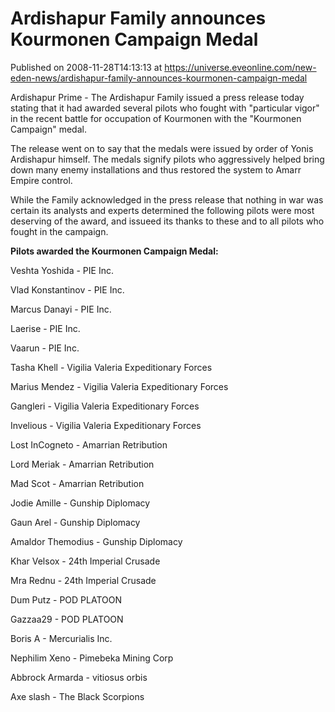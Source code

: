 # Ardishapur Family announces Kourmonen Campaign Medal
Published on 2008-11-28T14:13:13 at https://universe.eveonline.com/new-eden-news/ardishapur-family-announces-kourmonen-campaign-medal

Ardishapur Prime - The Ardishapur Family issued a press release today stating that it had awarded several pilots who fought with "particular vigor" in the recent battle for occupation of Kourmonen with the "Kourmonen Campaign" medal.

The release went on to say that the medals were issued by order of Yonis Ardishapur himself.  The medals signify pilots who aggressively helped bring down many enemy installations and thus restored the system to Amarr Empire control. 

While the Family acknowledged in the press release that nothing in war was certain its analysts and experts determined the following pilots were most deserving of the award, and issueed its thanks to these and to all pilots who fought in the campaign.

**Pilots awarded the Kourmonen Campaign Medal:**

Veshta Yoshida - PIE Inc.

Vlad Konstantinov - PIE Inc.

Marcus Danayi - PIE Inc.

Laerise - PIE Inc.

Vaarun - PIE Inc.

Tasha Khell - Vigilia Valeria Expeditionary Forces

Marius Mendez - Vigilia Valeria Expeditionary Forces

Gangleri - Vigilia Valeria Expeditionary Forces

Invelious - Vigilia Valeria Expeditionary Forces

Lost InCogneto - Amarrian Retribution

Lord Meriak - Amarrian Retribution

Mad Scot - Amarrian Retribution

Jodie Amille - Gunship Diplomacy

Gaun Arel - Gunship Diplomacy

Amaldor Themodius - Gunship Diplomacy

Khar Velsox - 24th Imperial Crusade

Mra Rednu - 24th Imperial Crusade

Dum Putz - POD PLATOON

Gazzaa29 - POD PLATOON

Boris A - Mercurialis Inc.

Nephilim Xeno - Pimebeka Mining Corp

Abbrock Armarda - vitiosus orbis

Axe slash - The Black Scorpions
